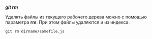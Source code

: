 ***git rm***



Удалять файлы из текущего рабочего дерева можно с помощью параметра **rm**. При этом файлы удаляются и из индекса.



```bush=
git rm dirname/somefile.js
```